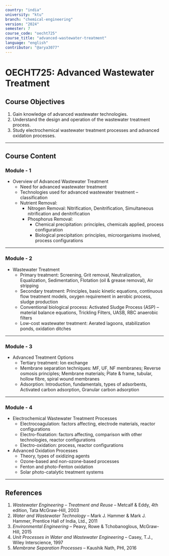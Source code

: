 ```yaml
---
country: "india"
university: "ktu"
branch: "chemical-engineering"
version: "2024"
semester: 7
course_code: "oecht725"
course_title: "advanced-wastewater-treatment"
language: "english"
contributor: "@arya3077"
---
```


# OECHT725: Advanced Wastewater Treatment

## Course Objectives
1. Gain knowledge of advanced wastewater technologies.
2. Understand the design and operation of the wastewater treatment process.
3. Study electrochemical wastewater treatment processes and advanced oxidation processes.
---
## Course Content

### Module - 1
* Overview of Advanced Wastewater Treatment
  - Need for advanced wastewater treatment
  - Technologies used for advanced wastewater treatment – classification
  - Nutrient Removal:
    - Nitrogen Removal: Nitrification, Denitrification, Simultaneous nitrification and denitrification
    - Phosphorus Removal:
      - Chemical precipitation: principles, chemicals applied, process configuration
      - Biological precipitation: principles, microorganisms involved, process configurations  
---

### Module - 2
* Wastewater Treatment
  - Primary treatment: Screening, Grit removal, Neutralization, Equalization, Sedimentation, Flotation (oil & grease removal), Air stripping
  - Secondary treatment: Principles, basic kinetic equations, continuous flow treatment models, oxygen requirement in aerobic process, sludge production
  - Conventional biological process: Activated Sludge Process (ASP) – material balance equations, Trickling Filters, UASB, RBC anaerobic filters
  - Low-cost wastewater treatment: Aerated lagoons, stabilization ponds, oxidation ditches  
---

### Module - 3
* Advanced Treatment Options
  - Tertiary treatment: Ion exchange
  - Membrane separation techniques: MF, UF, NF membranes; Reverse osmosis principles; Membrane materials; Plate & frame, tubular, hollow fibre, spiral wound membranes
  - Adsorption: Introduction, fundamentals, types of adsorbents, Activated carbon adsorption, Granular carbon adsorption  
---

### Module - 4
* Electrochemical Wastewater Treatment Processes
  - Electrocoagulation: factors affecting, electrode materials, reactor configurations
  - Electro-floatation: factors affecting, comparison with other technologies, reactor configurations
  - Electro-oxidation: process, reactor configurations
* Advanced Oxidation Processes
  - Theory, types of oxidizing agents
  - Ozone-based and non-ozone-based processes
  - Fenton and photo-Fenton oxidation
  - Solar photo-catalytic treatment systems  
---

## References
1. *Wastewater Engineering – Treatment and Reuse* – Metcalf & Eddy, 4th edition, Tata McGraw-Hill, 2003
2. *Water and Wastewater Technology* – Mark J. Hammer & Mark J. Hammer, Prentice Hall of India, Ltd., 2011
3. *Environmental Engineering* – Peavy, Rowe & Tchobanoglous, McGraw-Hill, 2015
4. *Unit Processes in Water and Wastewater Engineering* – Casey, T.J., Wiley Interscience, 1997
5. *Membrane Separation Processes* – Kaushik Nath, PHI, 2016
